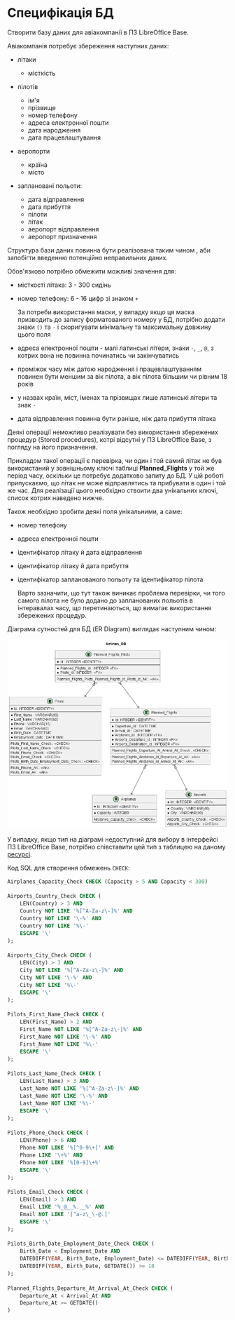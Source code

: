# Специфікація БД

Створити базу даних для авіакомпанії в ПЗ LibreOffice Base.

Авіакомпанія потребує збереження наступних даних:

- літаки

    - місткість
        
- пілотів

    - ім'я
    - прізвище
    - номер телефону
    - адреса електронної пошти
    - дата народження
    - дата працевлаштування

- аеропорти

    - країна
    - місто

- заплановані польоти:

    - дата відправлення
    - дата прибуття
    - пілоти
    - літак
    - аеропорт відправлення
    - аеропорт призначення

Структура бази даних повинна бути реалізована таким чином
, аби запобігти введенню потенційно неправильних даних.

Обов'язково потрібно обмежити можливі значення для:

- місткості літака: 3 - 300 сидінь
- номер телефону: 6 - 16 цифр зі знаком `+`

    За потреби використання маски, у випадку якщо ця маска призводить
    до запису форматованого номеру у БД, потрібно додати знаки `()` та `-`
    і скоригувати мінімальну та максимальну довжину цього поля

- адреса електронної пошти - малі латинські літери, знаки `-`, `_`, `@`, з котрих вона не повинна починатись чи закінчуватись
- проміжок часу між датою народження і працевлаштуванням повинен бути меншим за вік пілота, а вік пілота більшим чи рівним 18 років
- у назвах країн, міст, іменах та прізвищах лише латинські літери та знак `-`
- дата відправлення повинна бути раніше, ніж дата прибуття літака

Деякі операції неможливо реалізувати без використання збережених процедур (Stored procedures), котрі відсутні у ПЗ LibreOffice Base, з погляду на його призначення.

Прикладом такої операції є перевірка, чи один і той самий літак не був використаний у зовнішньому ключі таблиці **Planned_Flights** у той же період часу, оскільки це потребує додатково запиту до БД.
У цій роботі припускаємо, що літак не може відправлятись та прибувати в один і той же час. Для реалізації цього необхідно ствоити два унікальних ключі, список котрих наведено нижче.

Також необхідно зробити деякі поля унікальними, а саме:

- номер телефону
- адреса електронної пошти
- ідентифікатор літаку й дата відправлення
- ідентифікатор літаку й дата прибуття
- ідентифікатор запланованого польоту та ідентифікатор пілота

    Варто зазначити, що тут також виникає проблема перевірки, чи того самого пілота не було додано до запланованих польотів в інтеравалах часу, що перетинаються, що вимагає використання збережених процедур.

Діаграма сутностей для БД (ER Diagram) виглядає наступним чином:

![ER Diagram](./DB_ER_Diagram.png)

У випадку, якщо тип на діаграмі недоступний для вибору в інтерфейсі ПЗ LibreOffice Base, потрібно співставити цей тип з таблицею на даному [ресурсі](https://www.libreofficehelp.com/field-data-types-libreoffice-base/).

Код SQL для створення обмежень `CHECK`:

```SQL
Airplanes_Capacity_Check CHECK (Capacity > 5 AND Capacity < 300)

Airports_Country_Check CHECK (
    LEN(Country) > 3 AND
    Country NOT LIKE '%[^A-Za-z\-]%' AND
    Country NOT LIKE '\-%' AND
    Country NOT LIKE '%\-'
    ESCAPE '\'
);

Airports_City_Check CHECK (
    LEN(City) > 3 AND
    City NOT LIKE '%[^A-Za-z\-]%' AND
    City NOT LIKE '\-%' AND
    City NOT LIKE '%\-'
    ESCAPE '\'
);

Pilots_First_Name_Check CHECK (
    LEN(First_Name) > 2 AND
    First_Name NOT LIKE '%[^A-Za-z\-]%' AND
    First_Name NOT LIKE '\-%' AND
    First_Name NOT LIKE '%\-'
    ESCAPE '\'
);

Pilots_Last_Name_Check CHECK (
    LEN(Last_Name) > 3 AND
    Last_Name NOT LIKE '%[^A-Za-z\-]%' AND
    Last_Name NOT LIKE '\-%' AND
    Last_Name NOT LIKE '%\-'
    ESCAPE '\'
);

Pilots_Phone_Check CHECK (
    LEN(Phone) > 6 AND
    Phone NOT LIKE '%[^0-9\+]' AND
    Phone LIKE '\+%' AND
    Phone NOT LIKE '%[0-9]\+%'
    ESCAPE '\'
);

Pilots_Email_Check CHECK (
    LEN(Email) > 3 AND
    Email LIKE '%_@__%.__%' AND
    Email NOT LIKE '[^a-z\_\-@.]'
    ESCAPE '\'
);

Pilots_Birth_Date_Employment_Date_Check CHECK (
    Birth_Date < Employment_Date AND
    DATEDIFF(YEAR, Birth_Date, Employment_Date) <= DATEDIFF(YEAR, Birth_Date, GETDATE()) AND
    DATEDIFF(YEAR, Birth_Date, GETDATE()) >= 18
);

Planned_Flights_Departure_At_Arrival_At_Check CHECK (
    Departure_At < Arrival_At AND
    Departure_At >= GETDATE()
)
```
